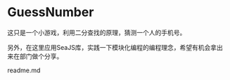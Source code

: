 GuessNumber
===========

这只是一个小游戏，利用二分查找的原理，猜测一个人的手机号。

另外，在这里应用SeaJS库，实践一下模块化编程的编程理念，希望有机会拿出来在部门做个分享。

readme.md
